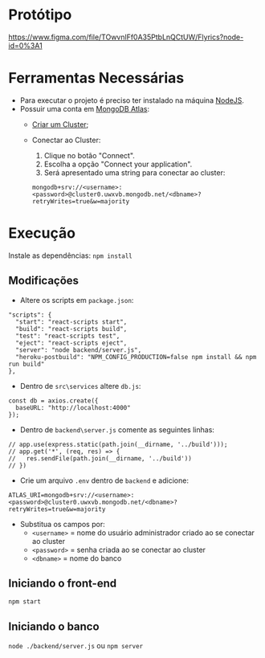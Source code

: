 # Protótipo
https://www.figma.com/file/TOwvnlFf0A35PtbLnQCtUW/Flyrics?node-id=0%3A1

# Ferramentas Necessárias
* Para executar o projeto é preciso ter instalado na máquina [NodeJS](https://nodejs.org/en/).
* Possuir uma conta em [MongoDB Atlas](https://www.mongodb.com/cloud/atlas):
  * [Criar um Cluster](https://docs.atlas.mongodb.com/tutorial/create-new-cluster);
  * Conectar ao Cluster:
    1. Clique no botão "Connect".
    2. Escolha a opção "Connect your application".
    3. Será apresentado uma string para conectar ao cluster:
    
    `mongodb+srv://<username>:<password>@cluster0.uwxvb.mongodb.net/<dbname>?retryWrites=true&w=majority`

# Execução
Instale as dependências: `npm install`

## Modificações
* Altere os scripts em `package.json`:
```
"scripts": {
  "start": "react-scripts start",
  "build": "react-scripts build",
  "test": "react-scripts test",
  "eject": "react-scripts eject",
  "server": "node backend/server.js",
  "heroku-postbuild": "NPM_CONFIG_PRODUCTION=false npm install && npm run build"
},
```

* Dentro de `src\services` altere `db.js`:
```
const db = axios.create({
  baseURL: "http://localhost:4000"
});
```

* Dentro de `backend\server.js` comente as seguintes linhas:
```
// app.use(express.static(path.join(__dirname, '../build')));
// app.get('*', (req, res) => {
//   res.sendFile(path.join(__dirname, '../build'))
// })
```
* Crie um arquivo `.env` dentro de `backend` e adicione:

`ATLAS_URI=mongodb+srv://<username>:<password>@cluster0.uwxvb.mongodb.net/<dbname>?retryWrites=true&w=majority`
 * Substitua os campos por:
   * `<username>` = nome do usuário administrador criado ao se conectar ao cluster 
   * `<password>` = senha criada ao se conectar ao cluster
   * `<dbname>` = nome do banco

## Iniciando o front-end
`npm start`

## Iniciando o banco
`node ./backend/server.js` ou `npm server`

